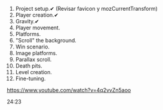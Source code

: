 1. Project setup.✔ (Revisar favicon y mozCurrentTransform)
2. Player creation.✔
3. Gravity.✔
4. Player movement.
5. Platforms.
6. "Scroll" the background.
7. Win scenario.
8. Image platforms.
9. Parallax scroll.
10. Death pits.
11. Level creation.
12. Fine-tuning.

https://www.youtube.com/watch?v=4q2vvZn5aoo

24:23
